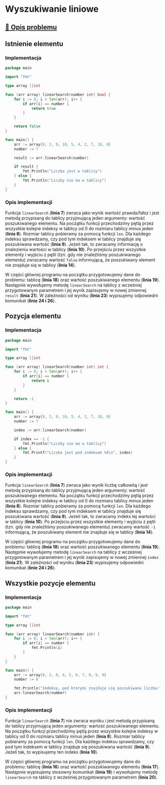 # Wyszukiwanie liniowe

## [:link: Opis problemu](../../../../algorithms/searching/linear-search.md)

## Istnienie elementu

### Implementacja

```go linenums="1"
package main

import "fmt"

type array []int

func (arr array) linearSearch(number int) bool {
	for i := 0; i < len(arr); i++ {
        if arr[i] == number {
            return true
        }
	}

    return false
}

func main() {
	arr := array{8, 2, 9, 10, 5, 4, 2, 7, 18, 0}
    number := 7

	result := arr.linearSearch(number)

    if result {
        fmt.Println("Liczba jest w tablicy")
    } else {
        fmt.Println("Liczby nie ma w tablicy")
    }
}
```

### Opis implementacji

Funkcja `linearSearch` (**linia 7**) zwraca jako wynik wartość prawda/fałsz i jest metodą przypisaną do tablicy przyjmującą jeden argumenty: wartość poszukiwanego elementu. Na początku funkcji przechodzimy pętlą przez wszystkie kolejne indeksy w tablicy od $0$ do rozmiaru tablicy minus jeden (**linia 8**). Rozmiar tablicy pobieramy za pomocą funkcji `len`. Dla każdego indeksu sprawdzamy, czy pod tym indeksem w tablicy znajduje się poszukiwana wartość (**linia 9**). Jeżeli tak, to zwracamy informację o znalezieniu wartości w tablicy (**linia 10**). Po przejściu przez wszystkie elementy i wyjściu z pętli (tzn. gdy nie znaleźliśmy poszukiwanego elementu) zwracamy wartość `false` informującą, że poszukiwany element nie znajduje się w tablicy (**linia 14**).

W części głównej programu na początku przygotowujemy dane do problemu: tablicę (**linia 18**) oraz wartość poszukiwanego elementu (**linia 19**). Następnie wywołujemy metodę `linearSearch` na tablicy z wcześniej przygotowanym parametrem i jej wynik zapisujemy w nowej zmiennej `result` (**linia 21**). W zależności od wyniku (**linia 23**) wypisujemy odpowiedni komunikat (**linie 24 i 26**).

## Pozycja elementu

### Implementacja

```go linenums="1"
package main

import "fmt"

type array []int

func (arr array) linearSearch(number int) int {
	for i := 0; i < len(arr); i++ {
        if arr[i] == number {
            return i
        }
	}

    return -1
}

func main() {
	arr := array{8, 2, 9, 10, 5, 4, 2, 7, 18, 0}
    number := 7

	index := arr.linearSearch(number)

    if index == -1 {
        fmt.Println("Liczby nie ma w tablicy")
    } else {
        fmt.Printf("Liczba jest pod indeksem %d\n", index)
    }
}
```

### Opis implementacji

Funkcja `linearSearch` (**linia 7**) zwraca jako wynik liczbę całkowitą i jest metodą przypisaną do tablicy przyjmującą jeden argumenty: wartość poszukiwanego elementu. Na początku funkcji przechodzimy pętlą przez wszystkie kolejne indeksy w tablicy od $0$ do rozmiaru tablicy minus jeden (**linia 8**). Rozmiar tablicy pobieramy za pomocą funkcji `len`. Dla każdego indeksu sprawdzamy, czy pod tym indeksem w tablicy znajduje się poszukiwana wartość (**linia 9**). Jeżeli tak, to zwracamy indeks tej wartości w tablicy (**linia 10**). Po przejściu przez wszystkie elementy i wyjściu z pętli (tzn. gdy nie znaleźliśmy poszukiwanego elementu) zwracamy wartość `-1` informującą, że poszukiwany element nie znajduje się w tablicy (**linia 14**).

W części głównej programu na początku przygotowujemy dane do problemu: tablicę (**linia 18**) oraz wartość poszukiwanego elementu (**linia 19**). Następnie wywołujemy metodę `linearSearch` na tablicy z wcześniej przygotowanym parametrem i jej wynik zapisujemy w nowej zmiennej `index` (**linia 21**). W zależności od wyniku (**linia 23**) wypisujemy odpowiedni komunikat (**linie 24 i 26**).

## Wszystkie pozycje elementu

### Implementacja

```go linenums="1"
package main

import "fmt"

type array []int

func (arr array) linearSearch(number int) {
	for i := 0; i < len(arr); i++ {
        if arr[i] == number {
            fmt.Println(i)
        }
	}
}

func main() {
	arr := array{8, 2, 8, 4, 5, 6, 7, 8, 9, 8}
    number := 8

    fmt.Println("Indeksy, pod którymi znajduje się poszukiwana liczba:")
	arr.linearSearch(number)
}
```

### Opis implementacji

Funkcja `linearSearch` (**linia 7**) nie zwraca wyniku i jest metodą przypisaną do tablicy przyjmującą jeden argumenty: wartość poszukiwanego elementu. Na początku funkcji przechodzimy pętlą przez wszystkie kolejne indeksy w tablicy od $0$ do rozmiaru tablicy minus jeden (**linia 8**). Rozmiar tablicy pobieramy za pomocą funkcji `len`. Dla każdego indeksu sprawdzamy, czy pod tym indeksem w tablicy znajduje się poszukiwana wartość (**linia 9**). Jeżeli tak, to wypisujemy ten indeks (**linia 10**).

W części głównej programu na początku przygotowujemy dane do problemu: tablicę (**linia 16**) oraz wartość poszukiwanego elementu (**linia 17**). Następnie wypisujemy stosowny komunikat (**linia 19**) i wywołujemy metodę `linearSearch` na tablicy z wcześniej przygotowanym parametrem (**linia 20**). 